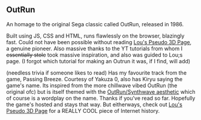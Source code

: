 ## OutRun
An homage to the original Sega classic called OutRun, released in 1986.

Built using JS, CSS and HTML, runs flawlessly on the browser, blazingly fast.
Could not have been possible without reading [Lou's Pseudo 3D Page](http://www.extentofthejam.com/pseudo/), a genuine pioneer.
Also massive thanks to the YT tutorials from whom I ~~essentially stole~~ took massive inspiration, and also was guided to Lou;s page.
(I forgot which tutorial for making an Outrun it was, if I find, will add)

(needless trivia if someone likes to read)
Has my favourite track from the game, Passing Breeze.
Courtesy of Yakuza 0, also has Kiryu saying the game's name.
Its inspired from the more chillwave vibed OutRun (the original ofc) but is itself themed with the [OutRun/Synthwave aesthetic](https://www.google.com/search?client=firefox-b-d&sca_esv=ccddce7db33695af&sxsrf=AHTn8zorDjf7JppGbvsXWJIBR1z3rypYTg:1739819652955&q=outrun+aesthetic&udm=2&fbs=ABzOT_CWdhQLP1FcmU5B0fn3xuWpA-dk4wpBWOGsoR7DG5zJBs5KbvfUChveCKqCmofFTOnfGzQ2XbHaUt9shq6uRI1WlUheeKjUJWiVAorcTcvJZyuC9xS8Zl6EngglXnwWzgR8905LcYGBL8yP0a47snSpMkkeExtxBV8snPsT-NC9xk-IUrui3Atv91FA2mHCXJysaPWcNA0x1xG7gtVm9vHoTFBsIA&sa=X&ved=2ahUKEwjA1IyjtcuLAxVIk1YBHRkcDoYQtKgLegQIEBAB&biw=1920&bih=965&dpr=1) which of course is a wordplay on the name.
Thanks if you've read so far. Hopefully the game's hosted and stays that way. 
But eitherways, check out [Lou's Pseudo 3D Page](http://www.extentofthejam.com/pseudo/) for a REALLY COOL piece of Internet history.
